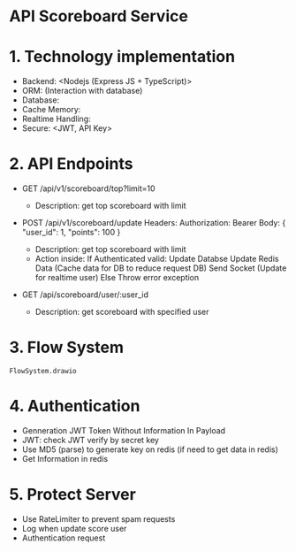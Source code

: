 # API Scoreboard Service
# 1. Technology implementation
 - Backend: <Nodejs (Express JS + TypeScript)>
 - ORM: <Sequelize> (Interaction with database)
 - Database: <MySQL>
 - Cache Memory: <Redis>
 - Realtime Handling: <Socket>
 - Secure: <JWT, API Key> 

# 2. API Endpoints
 - GET /api/v1/scoreboard/top?limit=10
    + Description: get top scoreboard with limit

 - POST /api/v1/scoreboard/update
    Headers: 
        Authorization: Bearer <JWT Token>
    Body:
    {
        "user_id": 1,
        "points": 100
    }
    + Description: get top scoreboard with limit
    + Action inside: 
        If Authenticated valid:
            Update Databse
            Update Redis Data (Cache data for DB to reduce request DB)
            Send Socket (Update for realtime user)
        Else Throw error exception 

 - GET /api/scoreboard/user/:user_id
    + Description: get scoreboard with specified user

# 3. Flow System
    FlowSystem.drawio

# 4. Authentication
 - Genneration JWT Token Without Information In Payload
 - JWT: check JWT verify by secret key
 - Use MD5 (parse) to generate key on redis (if need to get data in redis)
 - Get Information in redis

# 5. Protect Server
 - Use RateLimiter to prevent spam requests
 - Log when update score user
 - Authentication request

    